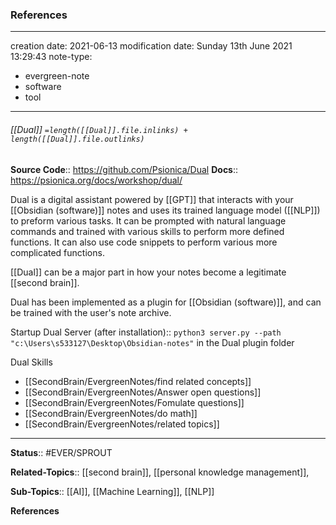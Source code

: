 ### References
---
creation date: 2021-06-13
modification date: Sunday 13th June 2021 13:29:43
note-type: 
- evergreen-note
- software
- tool
---

###### [[Dual]] `=length([[Dual]].file.inlinks) + length([[Dual]].file.outlinks)`

**Source Code**:: https://github.com/Psionica/Dual
**Docs**:: https://psionica.org/docs/workshop/dual/

Dual is a digital assistant powered by [[GPT]] that interacts with your [[Obsidian (software)]] notes and uses its trained language model ([[NLP]]) to preform various tasks. It can be prompted with natural language commands and trained with various skills to perform more defined functions. It can also use code snippets to perform various more complicated functions.

[[Dual]] can be a major part in how your notes become a legitimate [[second brain]].

Dual has been implemented as a plugin for [[Obsidian (software)]], and can be trained with the user's note archive. 

Startup Dual Server (after installation):: `python3 server.py --path "c:\Users\s533127\Desktop\Obsidian-notes"` in the Dual plugin folder

Dual Skills
- [[SecondBrain/EvergreenNotes/find related concepts]]
- [[SecondBrain/EvergreenNotes/Answer open questions]]
- [[SecondBrain/EvergreenNotes/Fomulate questions]]
- [[SecondBrain/EvergreenNotes/do math]]
- [[SecondBrain/EvergreenNotes/related topics]]

---

**Status**:: #EVER/SPROUT 

**Related-Topics**:: [[second brain]], [[personal knowledge management]],
	
**Sub-Topics**:: [[AI]], [[Machine Learning]], [[NLP]]
	
**References**